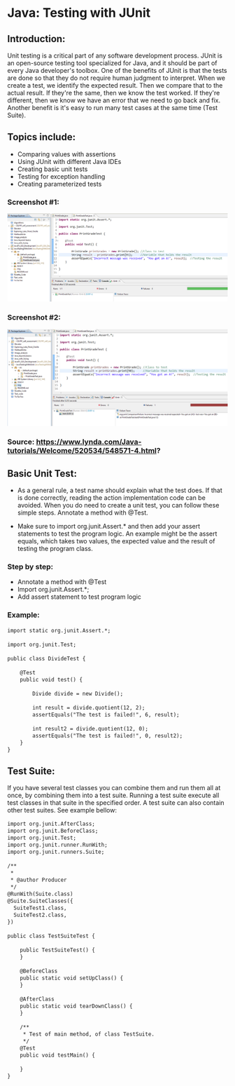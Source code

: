 # Java: Testing with JUnit

## Introduction:
Unit testing is a critical part of any software development process. JUnit is an open-source testing tool specialized for Java, 
and it should be part of every Java developer's toolbox. One of the benefits of JUnit is that the tests are done so that they do not require human judgment to interpret. When we create a test, we identify the expected result. Then we compare that to the actual result. If they're the same, then we know the test worked. If they're different, then we know we have an error that we need to go back and fix. Another benefit is it's easy to run many test cases at the same time (Test Suite).

## Topics include:

* Comparing values with assertions 
* Using JUnit with different Java IDEs 
* Creating basic unit tests 
* Testing for exception handling 
* Creating parameterized tests

### Screenshot #1:
![GUI](https://github.com/ikostan/JavaTestingWithJUnit/blob/master/img/ok.PNG?raw=true "GUI screenshot")

### Screenshot #2:
![GUI](https://github.com/ikostan/JavaTestingWithJUnit/blob/master/img/failure.PNG?raw=true "GUI screenshot")

### Source: https://www.lynda.com/Java-tutorials/Welcome/520534/548571-4.html?

## Basic Unit Test:
- As a general rule, a test name should explain what the test does. If that is done correctly, reading the action implementation code can be avoided. When you do need to create a unit test, you can follow these simple steps. Annotate a method with @Test.

- Make sure to import org.junit.Assert.* and then add your assert statements to test the program logic. An example might be the assert equals, which takes two values, the expected value and the result of testing the program class.

### Step by step:
* Annotate a method with @Test
* Import org.junit.Assert.*;
* Add assert statement to test program logic

### Example:
```
import static org.junit.Assert.*;

import org.junit.Test;

public class DivideTest {

	@Test
	public void test() {
		
		Divide divide = new Divide();
		
		int result = divide.quotient(12, 2);
		assertEquals("The test is failed!", 6, result);
		
		int result2 = divide.quotient(12, 0);
		assertEquals("The test is failed!", 0, result2);
	}
}

```

## Test Suite:
If you have several test classes you can combine them and run them all at once, by combining them into a test suite. Running a test suite execute all test classes in that suite in the specified order. A test suite can also contain other test suites. See example bellow:
```
import org.junit.AfterClass;
import org.junit.BeforeClass;
import org.junit.Test;
import org.junit.runner.RunWith;
import org.junit.runners.Suite;

/**
 *
 * @author Producer
 */
@RunWith(Suite.class)				
@Suite.SuiteClasses({				
  SuiteTest1.class,
  SuiteTest2.class,  			
})		

public class TestSuiteTest {
    
    public TestSuiteTest() {
    }
    
    @BeforeClass
    public static void setUpClass() {
    }
    
    @AfterClass
    public static void tearDownClass() {
    }

    /**
     * Test of main method, of class TestSuite.
     */
    @Test
    public void testMain() {
   
    }   
}
```

 
